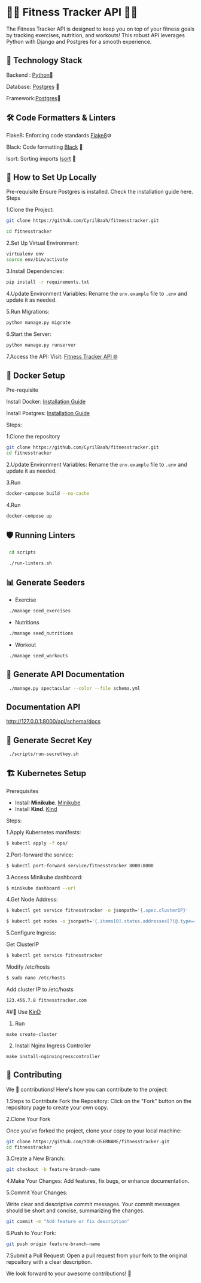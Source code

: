 # 
# 🏋️‍♂️ Fitness Tracker API 🏋️‍♀️

The Fitness Tracker API is designed to keep you on top of your fitness goals by tracking exercises, nutrition, and workouts! This robust API leverages Python with Django and Postgres for a smooth experience.


## 🌟 Technology Stack
Backend : [Python](https://www.python.org/)🐍

Database: [Postgres](https://www.postgresql.org/) 🐘

Framework:[Postgres](https://www.djangoproject.com/)🦄
## 🛠️ Code Formatters & Linters
Flake8: Enforcing code standards [Flake8](https://flake8.pycqa.org/en/latest/index.html#)⚙️

Black: Code formatting [Black](https://black.readthedocs.io/en/stable/) 🖤

Isort: Sorting imports [Isort](https://pycqa.github.io/isort/) 📑

## 🚀 How to Set Up Locally

Pre-requisite
Ensure Postgres is installed. Check the installation guide here.
Steps

1.Clone the Project:

```bash
git clone https://github.com/CyrilBaah/fitnesstracker.git
```
```bash
cd fitnesstracker
```
2.Set Up Virtual Environment:
```bash
virtualenv env
source env/bin/activate
```
3.Install Dependencies:
```bash
pip install -r requirements.txt
```
4.Update Environment Variables:
Rename the `env.example` file to `.env` and update it as needed.

5.Run Migrations:
```bash
python manage.py migrate
```
6.Start the Server:
```bash
python manage.py runserver
```
7.Access the API: Visit:  [Fitness Tracker API 🌐](http://127.0.0.1:8000/api/schema/docs) 


## 🐳 Docker Setup
Pre-requisite

Install Docker: [Installation Guide](https://www.docker.com/)

Install Postgres: [Installation Guide](https://www.postgresql.org/)

Steps:

1.Clone the repository
``` bash
git clone https://github.com/CyrilBaah/fitnesstracker.git
cd fitnesstracker
```
2.Update Environment Variables:
Rename the `env.example` file to `.env` and update it as needed.

3.Run 
```sh
docker-compose build --no-cache
```
4.Run 
```sh
docker-compose up
```
## 🛡️ Running Linters

```sh
 cd scripts
```
```sh
 ./run-linters.sh
```
## 📊 Generate Seeders

- Exercise
```sh
 ./manage seed_exercises
```
- Nutritions
```sh
 ./manage seed_nutritions
```
- Workout
```sh
 ./manage seed_workouts
```
## 📜 Generate API Documentation
```sh
 ./manage.py spectacular --color --file schema.yml
```

## Documentation API
http://127.0.0.1:8000/api/schema/docs
## 🔐 Generate Secret Key
```sh
 ./scripts/run-secretkey.sh 
```
## 🏗️ Kubernetes Setup

Prerequisites

- Install **Minikube**.  [Minikube](https://minikube.sigs.k8s.io/docs/ "Minikube")
 - Install **Kind**.  [Kind](https://kind.sigs.k8s.io/ "Kind")

Steps:

1.Apply Kubernetes manifests:
```sh
$ kubectl apply -f ops/
```
2.Port-forward the service:
```sh
$ kubectl port-forward service/fitnesstracker 8000:8000
```
3.Access Minikube dashboard:
```sh
$ minikube dashboard --url
```
4.Get Node Address:
```sh
$ kubectl get service fitnesstracker -o jsonpath='{.spec.clusterIP}'
```
```sh
$ kubectl get nodes -o jsonpath='{.items[0].status.addresses[?(@.type=="InternalIP")].address}'
```
5.Configure Ingress:

Get ClusterIP
```sh
$ kubectl get service fitnesstracker
```
Modify /etc/hosts
```sh
$ sudo nano /etc/hosts
```
Add cluster IP to /etc/hosts
```bash
123.456.7.8 fitnesstracker.com
```



##🚀 Use [KinD](https://kind.sigs.k8s.io/ "KinD")

1. Run
```
make create-cluster
```
2. Install Nginx Ingress Controller
```
make install-nginxingresscontroller 
```
## 🤝 Contributing

We 💙 contributions! Here's how you can contribute to the project:

1.Steps to Contribute
Fork the Repository: Click on the "Fork" button on the repository page to create your own copy.

2.Clone Your Fork

Once you’ve forked the project, clone your copy to your local machine:
```bash
git clone https://github.com/YOUR-USERNAME/fitnesstracker.git
cd fitnesstracker
```
3.Create a New Branch:
```bash
git checkout -b feature-branch-name
```
4.Make Your Changes: Add features, fix bugs, or enhance documentation.

5.Commit Your Changes:

Write clear and descriptive commit messages. Your commit messages should be short and concise, summarizing the changes.
```bash
git commit -m "Add feature or fix description"
```
6.Push to Your Fork:
```bash
git push origin feature-branch-name
```
7.Submit a Pull Request: Open a pull request from your fork to the original repository with a clear description.

We look forward to your awesome contributions! 🎉